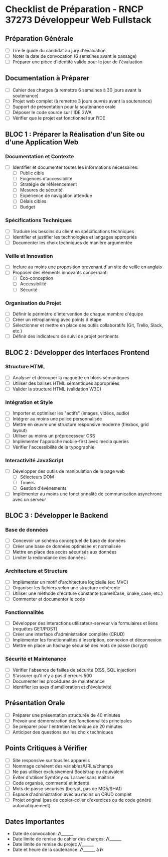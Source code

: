 # Checklist de Préparation - RNCP 37273 Développeur Web Fullstack

## Préparation Générale

- [ ] Lire le guide du candidat au jury d'évaluation
- [ ] Noter la date de convocation (6 semaines avant le passage)
- [ ] Préparer une pièce d'identité valide pour le jour de l'évaluation

## Documentation à Préparer

- [ ] Cahier des charges (à remettre 6 semaines à 30 jours avant la soutenance)
- [ ] Projet web complet (à remettre 3 jours ouvrés avant la soutenance)
- [ ] Support de présentation pour la soutenance orale
- [ ] Déposer le code source sur l'IDE 3WA
- [ ] Vérifier que le projet est fonctionnel sur l'IDE

## BLOC 1 : Préparer la Réalisation d'un Site ou d'une Application Web

### Documentation et Contexte

- [ ] Identifier et documenter toutes les informations nécessaires:
  - [ ] Public cible
  - [ ] Exigences d'accessibilité
  - [ ] Stratégie de référencement
  - [ ] Mesures de sécurité
  - [ ] Expérience de navigation attendue
  - [ ] Délais cibles
  - [ ] Budget

### Spécifications Techniques

- [ ] Traduire les besoins du client en spécifications techniques
- [ ] Identifier et justifier les technologies et langages appropriés
- [ ] Documenter les choix techniques de manière argumentée

### Veille et Innovation

- [ ] Inclure au moins une proposition provenant d'un site de veille en anglais
- [ ] Proposer des éléments innovants concernant:
  - [ ] Éco-conception
  - [ ] Accessibilité
  - [ ] Sécurité

### Organisation du Projet

- [ ] Définir le périmètre d'intervention de chaque membre d'équipe
- [ ] Créer un rétroplanning avec points d'étape
- [ ] Sélectionner et mettre en place des outils collaboratifs (Git, Trello,
      Slack, etc.)
- [ ] Définir des indicateurs de suivi de projet pertinents

## BLOC 2 : Développer des Interfaces Frontend

### Structure HTML

- [ ] Analyser et découper la maquette en blocs sémantiques
- [ ] Utiliser des balises HTML sémantiques appropriées
- [ ] Valider la structure HTML (validation W3C)

### Intégration et Style

- [ ] Importer et optimiser les "actifs" (images, vidéos, audio)
- [ ] Intégrer au moins une police personnalisée
- [ ] Mettre en œuvre une structure responsive moderne (flexbox, grid layout)
- [ ] Utiliser au moins un préprocesseur CSS
- [ ] Implémenter l'approche mobile-first avec media queries
- [ ] Vérifier l'accessibilité de la typographie

### Interactivité JavaScript

- [ ] Développer des outils de manipulation de la page web
  - [ ] Sélecteurs DOM
  - [ ] Timers
  - [ ] Gestion d'événements
- [ ] Implémenter au moins une fonctionnalité de communication asynchrone avec
      un serveur

## BLOC 3 : Développer le Backend

### Base de données

- [ ] Concevoir un schéma conceptuel de base de données
- [ ] Créer une base de données optimisée et normalisée
- [ ] Mettre en place des accès sécurisés aux données
- [ ] Limiter la redondance des données

### Architecture et Structure

- [ ] Implémenter un motif d'architecture logicielle (ex: MVC)
- [ ] Organiser les fichiers selon une structure cohérente
- [ ] Utiliser une méthode d'écriture constante (camelCase, snake_case, etc.)
- [ ] Commenter et documenter le code

### Fonctionnalités

- [ ] Développer des interactions utilisateur-serveur via formulaires et liens
      (requêtes GET/POST)
- [ ] Créer une interface d'administration complète (CRUD)
- [ ] Implémenter les fonctionnalités d'inscription, connexion et déconnexion
- [ ] Mettre en place un hachage sécurisé des mots de passe (bcrypt)

### Sécurité et Maintenance

- [ ] Vérifier l'absence de failles de sécurité (XSS, SQL injection)
- [ ] S'assurer qu'il n'y a pas d'erreurs 500
- [ ] Documenter les procédures de maintenance
- [ ] Identifier les axes d'amélioration et d'évolutivité

## Présentation Orale

- [ ] Préparer une présentation structurée de 40 minutes
- [ ] Prévoir une démonstration des fonctionnalités principales
- [ ] Se préparer pour l'entretien technique de 20 minutes
- [ ] Anticiper des questions sur les choix techniques

## Points Critiques à Vérifier

- [ ] Site responsive sur tous les appareils
- [ ] Nommage cohérent des variables/URLs/champs
- [ ] Ne pas utiliser exclusivement Bootstrap ou équivalent
- [ ] Éviter d'utiliser Symfony ou Laravel sans maîtrise
- [ ] Code organisé, commenté et indenté
- [ ] Mots de passe sécurisés (bcrypt, pas de MD5/SHA1)
- [ ] Espace d'administration avec au moins un CRUD complet
- [ ] Projet original (pas de copier-coller d'exercices ou de code généré
      automatiquement)

## Dates Importantes

- Date de convocation: _**/**_/______
- Date limite de remise du cahier des charges: _**/**_/______
- Date limite de remise du projet: _**/**_/______
- Date et heure de la soutenance: _**/**_/______ à _**h**_

